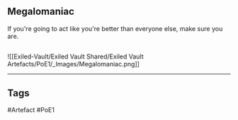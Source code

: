 ## Megalomaniac
If you're going to act like you're better than everyone else, make sure you are.
##
![[Exiled-Vault/Exiled Vault Shared/Exiled Vault Artefacts/PoE1/_Images/Megalomaniac.png]]

---
## Tags
#Artefact
#PoE1